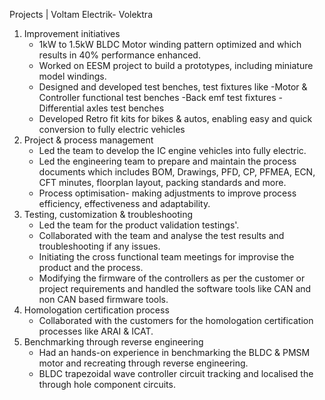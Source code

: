 Projects | Voltam Electrik- Volektra
1. Improvement initiatives
	- 1kW to 1.5kW BLDC Motor winding pattern optimized and which results in 40% performance enhanced.
	- Worked on EESM project to build a prototypes, including miniature model windings.
	- Designed and developed test benches, test fixtures like 
		-Motor & Controller functional test benches
		-Back emf test fixtures
		-Differential axles test benches
	- Developed Retro fit kits for bikes & autos, enabling easy and quick conversion to fully electric vehicles
2. Project & process management
	- Led the team to develop the IC engine vehicles into fully electric.
	- Led the engineering team to prepare and maintain the process documents which includes BOM, Drawings, PFD, CP, PFMEA, ECN, CFT minutes, floorplan layout, packing standards and more.
	- Process optimisation- making adjustments to improve process efficiency, effectiveness and adaptability.
3. Testing, customization & troubleshooting
	- Led the team for the product validation testings'.
	- Collaborated with the team and analyse the test results and troubleshooting if any issues.
	- Initiating the cross functional team meetings for improvise the product and the process.
	- Modifying the firmware of the controllers as per the customer or project requirements and handled the software tools like CAN and non CAN based firmware tools.
4. Homologation certification process
	- Collaborated with the customers for the homologation certification processes like ARAI & ICAT.
5. Benchmarking through reverse engineering
	-  Had an hands-on experience in benchmarking the BLDC & PMSM motor and recreating through reverse engineering.
	- BLDC trapezoidal wave controller circuit tracking and localised the through hole component circuits.

